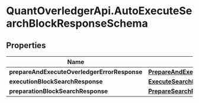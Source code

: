 # QuantOverledgerApi.AutoExecuteSearchBlockResponseSchema

## Properties

Name | Type | Description | Notes
------------ | ------------- | ------------- | -------------
**prepareAndExecuteOverledgerErrorResponse** | [**PrepareAndExecuteOverledgerErrorResponse**](PrepareAndExecuteOverledgerErrorResponse.md) |  | [optional] 
**executionBlockSearchResponse** | [**ExecuteSearchBlockResponse**](ExecuteSearchBlockResponse.md) |  | [optional] 
**preparationBlockSearchResponse** | [**PrepareSearchResponseSchema**](PrepareSearchResponseSchema.md) |  | [optional] 



